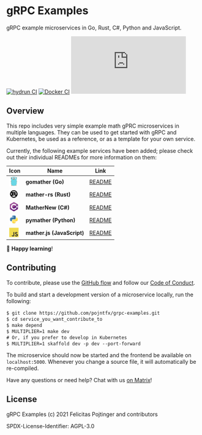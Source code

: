 # gRPC Examples

gRPC example microservices in Go, Rust, C#, Python and JavaScript.

[![hydrun CI](https://github.com/pojntfx/grpc-examples/actions/workflows/hydrun.yaml/badge.svg)](https://github.com/pojntfx/grpc-examples/actions/workflows/hydrun.yaml)
[![Docker CI](https://github.com/pojntfx/grpc-examples/actions/workflows/docker.yaml/badge.svg)](https://github.com/pojntfx/grpc-examples/actions/workflows/docker.yaml)
[![Matrix](https://img.shields.io/matrix/grpc-examples:matrix.org)](https://matrix.to/#/#grpc-examples:matrix.org?via=matrix.org)

## Overview

This repo includes very simple example math gPRC microservices in multiple languages. They can be used to get started with gRPC and Kubernetes, be used as a reference, or as a template for your own service.

Currently, the following example services have been added; please check out their individual READMEs for more information on them:

| Icon                                                                                                                      | Name                       | Link                            |
| ------------------------------------------------------------------------------------------------------------------------- | -------------------------- | ------------------------------- |
| <img src="https://raw.githubusercontent.com/devicons/devicon/master/icons/go/go-original.svg" width="25">                 | **gomather (Go)**          | [README](./gomather/README.md)  |
| <img src="https://raw.githubusercontent.com/devicons/devicon/master/icons/rust/rust-plain.svg" width="25">                | **mather-rs (Rust)**       | [README](./mather-rs/README.md) |
| <img src="https://raw.githubusercontent.com/devicons/devicon/master/icons/csharp/csharp-original.svg" width="25">         | **MatherNew (C#)**         | [README](./MatherNet/README.md) |
| <img src="https://raw.githubusercontent.com/devicons/devicon/master/icons/python/python-original.svg" width="25">         | **pymather (Python)**      | [README](./pymather/README.md)  |
| <img src="https://raw.githubusercontent.com/devicons/devicon/master/icons/javascript/javascript-original.svg" width="25"> | **mather.js (JavaScript)** | [README](./mather.js/README.md) |

📖 **Happy learning**!

## Contributing

To contribute, please use the [GitHub flow](https://guides.github.com/introduction/flow/) and follow our [Code of Conduct](../CODE_OF_CONDUCT.md).

To build and start a development version of a microservice locally, run the following:

```shell
$ git clone https://github.com/pojntfx/grpc-examples.git
$ cd service_you_want_contribute_to
$ make depend
$ MULTIPLIER=1 make dev
# Or, if you prefer to develop in Kubernetes
$ MULTIPLIER=1 skaffold dev -p dev --port-forward
```

The microservice should now be started and the frontend be available on `localhost:5000`. Whenever you change a source file, it will automatically be re-compiled.

Have any questions or need help? Chat with us [on Matrix](https://matrix.to/#/#grpc-examples:matrix.org?via=matrix.org)!

## License

gRPC Examples (c) 2021 Felicitas Pojtinger and contributors

SPDX-License-Identifier: AGPL-3.0
